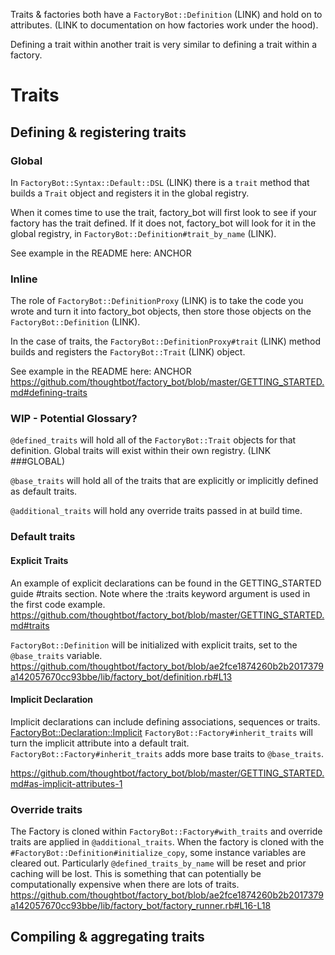 Traits & factories both have a `FactoryBot::Definition` (LINK) and hold
on to attributes. (LINK to documentation on how factories work under the
hood).

Defining a trait within another trait is very similar to defining a
trait within a factory.

# Traits

## Defining & registering traits

### Global
In `FactoryBot::Syntax::Default::DSL` (LINK) there is a `trait` method that
builds a `Trait` object and registers it in the global registry.

When it comes time to use the trait, factory_bot will first look to see if
your factory has the trait defined. If it does not, factory_bot will look for
it in the global registry, in `FactoryBot::Definition#trait_by_name` (LINK).

See example in the README here: ANCHOR

### Inline
The role of `FactoryBot::DefinitionProxy` (LINK) is to take the code you
wrote and turn it into factory_bot objects, then store those objects on the
`FactoryBot::Definition` (LINK).

In the case of traits, the `FactoryBot::DefinitionProxy#trait` (LINK) method
builds and registers the `FactoryBot::Trait` (LINK) object.

See example in the README here: ANCHOR
https://github.com/thoughtbot/factory_bot/blob/master/GETTING_STARTED.md#defining-traits

### WIP - Potential Glossary?

`@defined_traits` will hold all of the `FactoryBot::Trait` objects for that definition.
Global traits will exist within their own registry. (LINK ###GLOBAL)

`@base_traits` will hold all of the traits that are explicitly or implicitly defined as default traits.

`@additional_traits` will hold any override traits passed in at build time.

### Default traits

#### Explicit Traits
An example of explicit declarations can be found in the GETTING_STARTED guide #traits section.
Note where the :traits keyword argument is used in the first code example.
https://github.com/thoughtbot/factory_bot/blob/master/GETTING_STARTED.md#traits

`FactoryBot::Definition` will be initialized with explicit traits, set to the `@base_traits` variable.
https://github.com/thoughtbot/factory_bot/blob/ae2fce1874260b2b2017379a142057670cc93bbe/lib/factory_bot/definition.rb#L13

#### Implicit Declaration
Implicit declarations can include defining associations, sequences or traits. [FactoryBot::Declaration::Implicit](https://github.com/thoughtbot/factory_bot/blob/master/lib/factory_bot/declaration/implicit.rb)
`FactoryBot::Factory#inherit_traits` will turn the implicit attribute into a default trait.
`FactoryBot::Factory#inherit_traits` adds more base traits to `@base_traits`.

https://github.com/thoughtbot/factory_bot/blob/master/GETTING_STARTED.md#as-implicit-attributes-1

### Override traits
The Factory is cloned within `FactoryBot::Factory#with_traits` and override traits are applied in `@additional_traits`.
When the factory is cloned with the `#FactoryBot::Definition#initialize_copy`, some instance variables are cleared out.
Particularly `@defined_traits_by_name` will be reset and prior caching will be lost. This is something that can potentially
be computationally expensive when there are lots of traits.
https://github.com/thoughtbot/factory_bot/blob/ae2fce1874260b2b2017379a142057670cc93bbe/lib/factory_bot/factory_runner.rb#L16-L18

## Compiling & aggregating traits
<!-- TODO: `#compile` and `#aggregate_from_traits` -->

<!-- TODO: Parent and child factories and how they interact -->

<!-- TODO: Referring to parent/child trait and how they interact -->
  <!-- Precedence order - if attributes are defined in multiple places which one does factory_bot prioritize? -->
